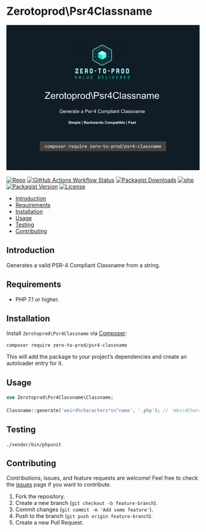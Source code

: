 # Zerotoprod\Psr4Classname

![](./logo.png)

[![Repo](https://img.shields.io/badge/github-gray?logo=github)](https://github.com/zero-to-prod/psr4-classname)
[![GitHub Actions Workflow Status](https://img.shields.io/github/actions/workflow/status/zero-to-prod/psr4-classname/test.yml?label=tests)](https://github.com/zero-to-prod/psr4-classname/actions)
[![Packagist Downloads](https://img.shields.io/packagist/dt/zero-to-prod/psr4-classname?color=blue)](https://packagist.org/packages/zero-to-prod/psr4-classname/stats)
[![php](https://img.shields.io/packagist/php-v/zero-to-prod/psr4-classname.svg?color=purple)](https://packagist.org/packages/zero-to-prod/psr4-classname/stats)
[![Packagist Version](https://img.shields.io/packagist/v/zero-to-prod/psr4-classname?color=f28d1a)](https://packagist.org/packages/zero-to-prod/psr4-classname)
[![License](https://img.shields.io/packagist/l/zero-to-prod/psr4-classname?color=pink)](https://github.com/zero-to-prod/psr4-classname/blob/main/LICENSE.md)

- [Introduction](#introduction)
- [Requirements](#requirements)
- [Installation](#installation)
- [Usage](#usage)
- [Testing](#testing)
- [Contributing](#contributing)

## Introduction

Generates a valid PSR-4 Compliant Classname from a string.

## Requirements

- PHP 7.1 or higher.

## Installation

Install `Zerotoprod\Psr4Classname` via [Composer](https://getcomposer.org/):

```shell
composer require zero-to-prod/psr4-classname
```

This will add the package to your project’s dependencies and create an autoloader entry for it.

## Usage

```php
use Zerotoprod\Psr4Classname\Classname;

Classname::generate('weird%characters*in^name', '.php'); // 'WeirdCharactersInName.php';
```

## Testing

```shell
./vendor/bin/phpunit
```

## Contributing

Contributions, issues, and feature requests are welcome!
Feel free to check the [issues](https://github.com/zero-to-prod/omdb/issues) page if you want to contribute.

1. Fork the repository.
2. Create a new branch (`git checkout -b feature-branch`).
3. Commit changes (`git commit -m 'Add some feature'`).
4. Push to the branch (`git push origin feature-branch`).
5. Create a new Pull Request.